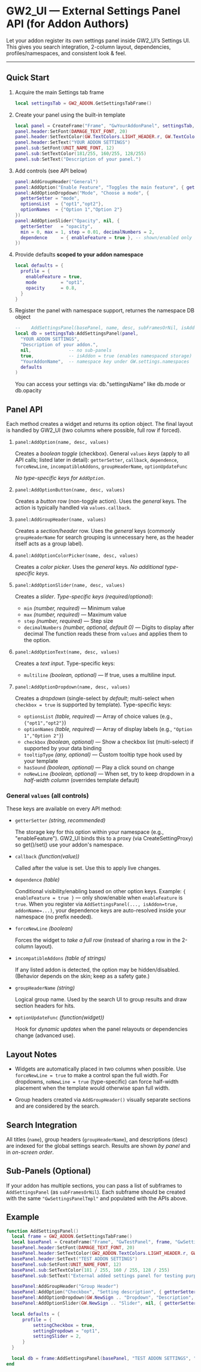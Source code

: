 # GW2_UI — External Settings Panel API (for Addon Authors)

Let your addon register its own settings panel inside GW2_UI’s Settings UI. This gives you
search integration, 2-column layout, dependencies, profiles/namespaces, and consistent look & feel.

---

## Quick Start

1. Acquire the main Settings tab frame

    ```lua
    local settingsTab = GW2_ADDON.GetSettingsTabFrame()
    ```

2. Create your panel using the built-in template

    ```lua
    local panel = CreateFrame("Frame", "GwYourAddonPanel", settingsTab, "GwSettingsPanelTmpl")
    panel.header:SetFont(DAMAGE_TEXT_FONT, 20)
    panel.header:SetTextColor(GW.TextColors.LIGHT_HEADER.r, GW.TextColors.LIGHT_HEADER.g, GW.TextColors.LIGHT_HEADER.b)
    panel.header:SetText("YOUR ADDON SETTINGS")
    panel.sub:SetFont(UNIT_NAME_FONT, 12)
    panel.sub:SetTextColor(181/255, 160/255, 128/255)
    panel.sub:SetText("Description of your panel.")
    ```

3. Add controls (see API below)

    ```lua
    panel:AddGroupHeader("General")
    panel:AddOption("Enable Feature", "Toggles the main feature", { getterSetter = "enableFeature" })
    panel:AddOptionDropdown("Mode", "Choose a mode", {
      getterSetter = "mode",
      optionsList  = {"opt1","opt2"},
      optionNames  = {"Option 1","Option 2"}
    })
    panel:AddOptionSlider("Opacity", nil, {
      getterSetter   = "opacity",
      min = 0, max = 1, step = 0.01, decimalNumbers = 2,
      dependence     = { enableFeature = true }, -- shown/enabled only if enableFeature is true
    })
    ```

4. Provide defaults **scoped to your addon namespace**

    ```lua
    local defaults = {
      profile = {
        enableFeature = true,
        mode         = "opt1",
        opacity      = 0.8,
      }
    }
    

5. Register the panel with namespace support, returnes the namespace DB object

    ```lua
    --    AddSettingsPanel(basePanel, name, desc, subFramesOrNil, isAddon, addonName, defaults)
    local db = settingsTab:AddSettingsPanel(panel,
      "YOUR ADDON SETTINGS",
      "Description of your addon.",
      nil,              -- no sub-panels
      true,             -- isAddon = true (enables namespaced storage)
      "YourAddonName",  -- namespace key under GW.settings.namespaces
      defaults
    )
    ```
    You can access your settings via: db."settingsName" like db.mode or db.opacity


## Panel API
Each method creates a widget and returns its option object. The final layout is handled
by GW2_UI (two columns where possible, full row if forced).

1) ``panel:AddOption(name, desc, values)``

    Creates a *boolean toggle* (checkbox).
    General ``values`` *keys* (apply to all API calls; listed later in detail):
    ``getterSetter``, ``callback``, ``dependence``, ``forceNewLine``, ``incompatibleAddons``,
    ``groupHeaderName``, ``optionUpdateFunc``

    _No type-specific keys for ``AddOption``_.
2) ``panel:AddOptionButton(name, desc, values)``

    Creates a *button* row (non-toggle action).
    Uses the *general* keys. The action is typically handled via ``values.callback``.
3) ``panel:AddGroupHeader(name, values)``

    Creates a *section/header* row.
    Uses the *general* keys (commonly ``groupHeaderName`` for search grouping is unnecessary here,
    as the header itself acts as a group label).
4) ``panel:AddOptionColorPicker(name, desc, values)``

    Creates a *color picker*.
    Uses the *general* keys.
    _No additional type-specific keys._
5) ``panel:AddOptionSlider(name, desc, values)``

    Creates a *slider*.
    *Type-specific keys (required/optional)*:
    - ``min`` _(number, required)_ — Minimum value
    - ``max`` _(number, required)_ — Maximum value
    - ``step`` _(number, required)_ — Step size
    - ``decimalNumbers`` _(number, optional, default 0)_ — Digits to display after decimal
    The function reads these from ``values`` and applies them to the option.
6) ``panel:AddOptionText(name, desc, values)``

    Creates a *text input*.
    Type-specific keys:
    - ``multiline`` _(boolean, optional)_ — If true, uses a multiline input.
7) ``panel:AddOptionDropdown(name, desc, values)``

    Creates a *dropdown* (single-select by *default*; multi-select when ``checkbox = true`` is supported by template).
    Type-specific keys:
    - ``optionsList`` _(table, required)_ — Array of choice values (e.g., ``{"opt1","opt2"}``)
    - ``optionNames`` _(table, required)_ — Array of display labels (e.g., ``"Option 1","Option 2"}``)
    - ``checkbox`` _(boolean, optional)_ — Show a checkbox list (multi-select) if supported by your data binding
    - ``tooltipType`` _(any, optional)_ — Custom tooltip type hook used by your template
    - ``hasSound`` _(boolean, optional)_ — Play a click sound on change
    - ``noNewLine`` _(boolean, optional)_ — When set, try to keep dropdown in a *half-width column* (overrides template default)


### General ``values`` (all controls)
These keys are available on every API method:
- ``getterSetter`` _(string, recommended)_

  The storage key for this option within your namespace (e.g., "enableFeature").
  GW2_UI binds this to a proxy (via CreateSettingProxy) so get()/set() use your addon's namespace.
- ``callback`` _(function(value))_

  Called after the value is set. Use this to apply live changes.
- ``dependence`` _(table)_

  Conditional visibility/enabling based on other option keys.
  Example: ``{ enableFeature = true }`` — only show/enable when ``enableFeature`` is ``true``.
  When you register via ``AddSettingsPanel(..., isAddon=true, addonName=...)``, your dependence keys are auto-resolved inside your namespace (no prefix needed).
- ``forceNewLine`` _(boolean)_

  Forces the widget to *take a full row* (instead of sharing a row in the 2-column layout).
- ``incompatibleAddons`` _(table of strings)_

  If any listed addon is detected, the option may be hidden/disabled. (Behavior depends on the skin; keep as a safety gate.)
- ``groupHeaderName`` _(string)_

  Logical group name. Used by the search UI to group results and draw section headers for hits.
- ``optionUpdateFunc`` _(function(widget))_

  Hook for *dynamic updates* when the panel relayouts or dependencies change (advanced use).


## Layout Notes

  - Widgets are automatically placed in two columns when possible.
    Use ``forceNewLine = true`` to make a control span the full width.
    For dropdowns, ``noNewLine = true`` (type-specific) can force half-width placement when the template would otherwise span full width.

  -  Group headers created via ``AddGroupHeader()`` visually separate sections and are considered by the search.


## Search Integration

  All titles (``name``), group headers (``groupHeaderName``), and descriptions (desc) are indexed for the global settings search.
  Results are shown *by panel* and in *on-screen order*.

## Sub-Panels (Optional)

  If your addon has multiple sections, you can pass a list of subframes to ``AddSettingsPanel`` (as ``subFramesOrNil``).
  Each subframe should be created with the same ``"GwSettingsPanelTmpl"`` and populated with the APIs above.

## Example
  ```lua
  function AddSettingsPanel()
    local frame = GW2_ADDON.GetSettingsTabFrame()
    local basePanel = CreateFrame("Frame", "GwTestPanel", frame, "GwSettingsPanelTmpl")
    basePanel.header:SetFont(DAMAGE_TEXT_FONT, 20)
    basePanel.header:SetTextColor(GW2_ADDON.TextColors.LIGHT_HEADER.r, GW2_ADDON.TextColors.LIGHT_HEADER.g, GW2_ADDON.TextColors.LIGHT_HEADER.b)
    basePanel.header:SetText("TEST ADDON SETTINGS")
    basePanel.sub:SetFont(UNIT_NAME_FONT, 12)
    basePanel.sub:SetTextColor(181 / 255, 160 / 255, 128 / 255)
    basePanel.sub:SetText("External added settings panel for testing purposes.")

    basePanel:AddGroupHeader("Group Header")
    basePanel:AddOption("Checkbox", "Setting description", { getterSetter = "settingCheckbox", callback = function(value) print("Checkbox set to value:", value) end })
    basePanel:AddOptionDropdown(GW.NewSign .. "Dropdown", "Description", { getterSetter = "settingDropdown", callback = function(value) print("Dropdown set to value:", value) end, optionsList = {"opt1", "opt2"}, optionNames = {"Option 1", "Option 2"}, dependence = {settingCheckbox = true, }, checkbox = false, groupHeaderName = "Group Header"})
    basePanel:AddOptionSlider(GW.NewSign .. "Slider", nil, { getterSetter = "settingSlider", callback = function(value) print("Slider set to value:", value) end, min = 0, max = 3, decimalNumbers = 2, step = 0.01, dependence = {XPBAR_ENABLED = true},  groupHeaderName = "Group Header"})

    local defaults = {
        profile = {
            settingCheckbox = true,
            settingDropdown = "opt1",
            settingSlider = 2,
        }
    }

    local db = frame:AddSettingsPanel(basePanel, "TEST ADDON SETTINGS", "External added settings panel for testing purposes.", nil, true, "MyAddonName", defaults)
  end
  ```
